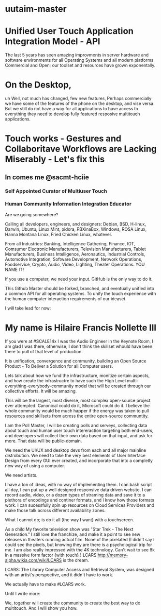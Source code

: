 # uutaim-master
# Unified User Touch Application Integration Model - API

The last 5 years has seen amazing improvments in  server hardware and software environments for all Operating Systems and all modern platforms. Commercial and Open; our toolset and resources have grown exponentally.

# On the Desktop, 
uh Well, not much has changed, few new features, Perhaps commercially we have some of the features of the phone on the desktop, and vise versa. But we still do not have a way for all applications to have access to everything they need to develop fully featured resposive multitouch applications.

# Touch works - Gestures and Collaboritave Workflows are Lacking Miserably - Let's fix this

## In comes me @sacmt-hciie 

### Self Appointed Curator of Multiuser Touch 

### Human Community Information Integration Educator

Are we going somewhere?

Calling all developers, engineers, and designers: Debian, BSD, H-linux, Darwin, Ubuntu, Linux Mint, pidora, PBXinaBox, Windows, ROSA Linux, Hanna Montana Linux, Fried Chicken Linux, whatever.

From all Industries: Banking, Intelligence Gathering, Finance, IOT, Comsumer Electronic Manufacturers, Television Manufacturers, Tablet Manufacturers, Business Intelligence, Aeronautics, Industrial Controls, Automotive Integration, Software Development,  Network Operations, Foodservice, Crypto, Audio, Video, Lighting, Theater Operations. YOU NAME IT!

If you use a computer, we need your input. GitHub is the only way to do it.

This Github Master should be forked, branched, and eventually unified into a common API for all operating systems. To unify the touch experience with the human computer interaction requirements of our ideaset.  

I will take lead for now:
# My name is Hilaire Francis Nollette III
If you were at #SCALE14x I was the Audio Engineer in the Keynote Room, I am glad I was there, otherwise, I don't think the skillset whould have been there to pull of that level of production.

It is unification, convergence and community, building an Open Source Product - To Deliver a Solution for all Computer users.

Lets talk about how we fund the infrastructure, monitize certain aspects, and how create the infrastructre to have such the High Level multi-everything-everybody-community model that will be created through our collective efforts. It will be amazing.

This will be the largest, most diverse, most complex open-source project ever attempted.
Canonical could do it, Microsoft could do it. 
I believe the whole community would be much happer if the energy was taken to pull resources and skillsets from across the entire open-source communtity.

I am the Poll Master, I will be creating polls and serveys, collecting data about touch and human user touch intereraction targeting both end-users, and developers will collect their own data based on that input, and ask for more. That data will be public-domain. 

We need the UI/UX and desktop devs from each and all major mainline distrobution. 
We need to take the very best elements of User Interface Design from every GUI ever created, and incorporate that into a completly new way of using a computer. 

We need artists. 

I have a ton of ideas, with no way of implementing them. 
I can bash script all day, I can put up a well designed responsive data driven website. I can record audio, video, or a dozen types of straming data and save it to a plethora of encodings and continer formats, and I know how those formats work. I can sucessfully spin up resources on Cloud Services Providers and make those talk across different availability zones. 

What I cannot do; is do it all (the way I want) with a touchscreen.

As a child My favorite television show was "Star Trek - The Next Generation." I still love the franchize, and make it a point to see new releases in theaters running actual film. None of the pixelated (I didn't say I could see the pixels, but knowing they are there is a psychological trip for me. I am also really impressed with the 4K technology. Can't wait to see 8k in a massive form factor {with touch} ) LCARS http://memory-alpha.wikia.com/wiki/LCARS is the dream.

LCARS: The Library Computer Access and Retrieval System, was designed with an artist's perspective, and it didn't have to work.

We actually have to make #LCARS work. 

Until I write more:

We, together will create the community to create the best way to do multitouch. And I will show you how. 

